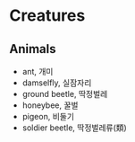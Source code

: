 # Creatures
## Animals
* ant, 개미
* damselfly, 실잠자리
* ground beetle, 딱정벌레
* honeybee, 꿀벌
* pigeon, 비둘기
* soldier beetle, 딱정벌레류(類)
